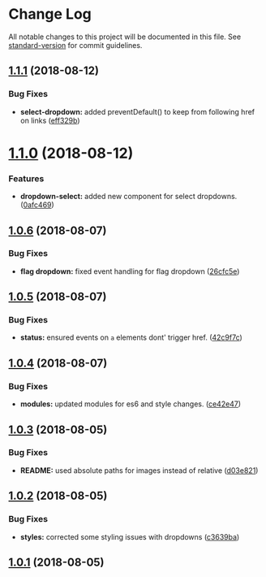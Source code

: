 # Change Log

All notable changes to this project will be documented in this file. See [standard-version](https://github.com/conventional-changelog/standard-version) for commit guidelines.

<a name="1.1.1"></a>
## [1.1.1](https://github.com/PierianDx/pdx-bootstrap/compare/v1.1.0...v1.1.1) (2018-08-12)


### Bug Fixes

* **select-dropdown:** added preventDefault() to keep from following href on links ([eff329b](https://github.com/PierianDx/pdx-bootstrap/commit/eff329b))



<a name="1.1.0"></a>
# [1.1.0](https://github.com/PierianDx/pdx-bootstrap/compare/v1.0.6...v1.1.0) (2018-08-12)


### Features

* **dropdown-select:** added new component for select dropdowns. ([0afc469](https://github.com/PierianDx/pdx-bootstrap/commit/0afc469))



<a name="1.0.6"></a>
## [1.0.6](https://github.com/PierianDx/pdx-bootstrap/compare/v1.0.5...v1.0.6) (2018-08-07)


### Bug Fixes

* **flag dropdown:** fixed event handling for flag dropdown ([26cfc5e](https://github.com/PierianDx/pdx-bootstrap/commit/26cfc5e))



<a name="1.0.5"></a>
## [1.0.5](https://github.com/PierianDx/pdx-bootstrap/compare/v1.0.4...v1.0.5) (2018-08-07)


### Bug Fixes

* **status:** ensured events on `a` elements dont' trigger href. ([42c9f7c](https://github.com/PierianDx/pdx-bootstrap/commit/42c9f7c))



<a name="1.0.4"></a>
## [1.0.4](https://github.com/PierianDx/pdx-bootstrap/compare/v1.0.3...v1.0.4) (2018-08-07)


### Bug Fixes

* **modules:** updated modules for es6 and style changes. ([ce42e47](https://github.com/PierianDx/pdx-bootstrap/commit/ce42e47))



<a name="1.0.3"></a>
## [1.0.3](https://github.com/PierianDx/pdx-bootstrap/compare/v1.0.2...v1.0.3) (2018-08-05)


### Bug Fixes

* **README:** used absolute paths for images instead of relative ([d03e821](https://github.com/PierianDx/pdx-bootstrap/commit/d03e821))



<a name="1.0.2"></a>
## [1.0.2](https://github.com/PierianDx/pdx-bootstrap/compare/v1.0.1...v1.0.2) (2018-08-05)


### Bug Fixes

* **styles:** corrected some styling issues with dropdowns ([c3639ba](https://github.com/PierianDx/pdx-bootstrap/commit/c3639ba))



<a name="1.0.1"></a>
## [1.0.1](https://github.com/PierianDx/pdx-bootstrap/compare/v1.0.0...v1.0.1) (2018-08-05)
